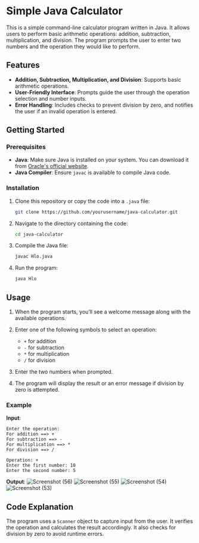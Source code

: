# Simple Java Calculator

This is a simple command-line calculator program written in Java. It allows users to perform basic arithmetic operations: addition, subtraction, multiplication, and division. The program prompts the user to enter two numbers and the operation they would like to perform.

## Features

- **Addition, Subtraction, Multiplication, and Division**: Supports basic arithmetic operations.
- **User-Friendly Interface**: Prompts guide the user through the operation selection and number inputs.
- **Error Handling**: Includes checks to prevent division by zero, and notifies the user if an invalid operation is entered.

## Getting Started

### Prerequisites

- **Java**: Make sure Java is installed on your system. You can download it from [Oracle's official website](https://www.oracle.com/java/technologies/javase-downloads.html).
- **Java Compiler**: Ensure `javac` is available to compile Java code.

### Installation

1. Clone this repository or copy the code into a `.java` file:
    ```bash
    git clone https://github.com/yourusername/java-calculator.git
    ```
   
2. Navigate to the directory containing the code:
    ```bash
    cd java-calculator
    ```

3. Compile the Java file:
    ```bash
    javac Hlo.java
    ```

4. Run the program:
    ```bash
    java Hlo
    ```

## Usage

1. When the program starts, you’ll see a welcome message along with the available operations.
   
2. Enter one of the following symbols to select an operation:
    - `+` for addition
    - `-` for subtraction
    - `*` for multiplication
    - `/` for division

3. Enter the two numbers when prompted.

4. The program will display the result or an error message if division by zero is attempted.

### Example

**Input**:
```
Enter the operation:
For addition ==> +
For subtraction ==> -
For multiplication ==> *
For division ==> /

Operation: +
Enter the first number: 10
Enter the second number: 5
```

**Output**:
![Screenshot (56)](https://github.com/user-attachments/assets/749a4d02-bad8-420e-82be-1e0143b9ec6c)
![Screenshot (55)](https://github.com/user-attachments/assets/41becbcc-206a-44af-bb7a-090974afa244)
![Screenshot (54)](https://github.com/user-attachments/assets/5518d035-7fb3-42e9-ae3c-17b3aa6b779a)
![Screenshot (53)](https://github.com/user-attachments/assets/3dba6af0-ea96-4c3f-bedf-188ed3a32fb3)


## Code Explanation

The program uses a `Scanner` object to capture input from the user. It verifies the operation and calculates the result accordingly. It also checks for division by zero to avoid runtime errors.
